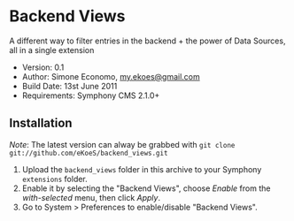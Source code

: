# Backend Views

A different way to filter entries in the backend + the power of Data Sources, all in a single extension

- Version: 0.1
- Author: Simone Economo, my.ekoes@gmail.com
- Build Date: 13st June 2011
- Requirements: Symphony CMS 2.1.0+

## Installation

_Note_: The latest version can alway be grabbed with `git clone git://github.com/eKoeS/backend_views.git`

1. Upload the `backend_views` folder in this archive to your Symphony `extensions` folder.
2. Enable it by selecting the "Backend Views", choose _Enable_ from the _with-selected_ menu, then click _Apply_.
3. Go to System > Preferences to enable/disable "Backend Views".
